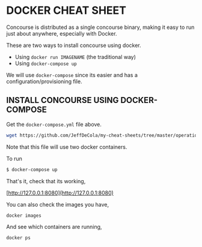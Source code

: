 # DOCKER CHEAT SHEET

Concourse is distributed as a single concourse binary,
making it easy to run just about anywhere, especially with Docker.

These are two ways to install concourse using docker.

* Using `docker run IMAGENAME` (the traditional way)
* Using `docker-compose up`

We will use `docker-compose` since its easier and has a
configuration/provisioning file.

## INSTALL CONCOURSE USING DOCKER-COMPOSE

Get the `docker-compose.yml` file above.

```bash
wget https://github.com/JeffDeCola/my-cheat-sheets/tree/master/operations-tools/continuous-integration-continuous-deployment/concourse-ci-cheat-sheet/docker-compose.yml
```

Note that this file will use two docker containers.

To run
```bash
$ docker-compose up
```

That's it, check that its working,

[http://127.0.0.1:8080](http://127.0.0.1:8080)

You can also check the images you have,

```bash
docker images
```

And see which containers are running,

```bash
docker ps
```
